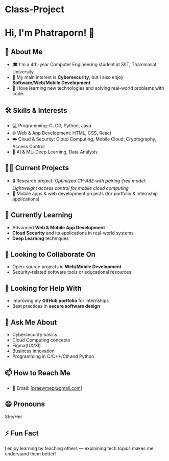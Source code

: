# Class-Project

# Hi, I'm Phatraporn! 👋  

## 🚀 About Me  
- 🎓 I'm a 4th-year Computer Engineering student at SIIT, Thammasat University.  
- 🔐 My main interest is **Cybersecurity**, but I also enjoy **Software/Web/Mobile Development**.  
- 🌱 I love learning new technologies and solving real-world problems with code.  

## 🛠️ Skills & Interests  
- 💻 Programming: C, C#, Python, Java
- 🌐 Web & App Development: HTML, CSS, React
- ☁️ Cloud & Security: Cloud Computing, Mobile Cloud, Cryptography, Access Control  
- 🤖 AI & ML: Deep Learning, Data Analysis  

## 👩‍💻 Current Projects  
- 🔒 Research project: *Optimized CP-ABE with pairing-free model: Lightweight access control for mobile cloud computing*  
- 📱 Mobile apps & web development projects (for portfolio & internship applications)  

## 🌱 Currently Learning  
- Advanced **Web & Mobile App Development**  
- **Cloud Security** and its applications in real-world systems  
- **Deep Learning** techniques   

## 👯 Looking to Collaborate On  
- Open-source projects in **Web/Mobile Development**  
- Security-related software tools or educational resources  

## 🤔 Looking for Help With  
- Improving my **GitHub portfolio** for internships  
- Best practices in **secure software design**

## 💬 Ask Me About  
- Cybersecurity basics
- Cloud Computing concepts
- Figma(UX/XI)
- Business innovation
- Programming in C/C++/C# and Python  

## 📫 How to Reach Me  
- 📧 Email: [praewmep@gmail.com]  


## 😄 Pronouns  
She/Her  

## ⚡ Fun Fact  
I enjoy learning by teaching others — explaining tech topics makes me understand them better!  








